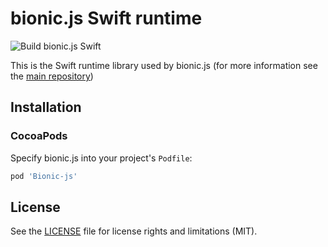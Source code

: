 # bionic.js Swift runtime

![Build bionic.js Swift](https://github.com/Forge-Srl/bionic-js-runtime-swift/workflows/Build%20bionic.js%20Swift/badge.svg?branch=main)

This is the Swift runtime library used by bionic.js (for more information see the [main repository](https://github.com/Forge-Srl/bionic-js))

## Installation

### CocoaPods
Specify bionic.js into your project's `Podfile`:
```ruby
pod 'Bionic-js'
```

## License

See the [LICENSE](LICENSE.md) file for license rights and limitations (MIT).